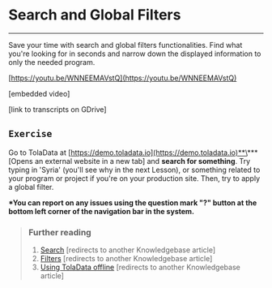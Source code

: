 # Search and Global Filters

---

Save your time with search and global filters functionalities. Find what you're looking for in seconds and narrow down the displayed information to only the needed program.

[https://youtu.be/WNNEEMAVstQ](https://youtu.be/WNNEEMAVstQ)

\[embedded video\]

\[link to transcripts on GDrive\]

## `Exercise`

Go to TolaData at [https://demo.toladata.io](https://demo.toladata.io)**\*** \[Opens an external website in a new tab\] and **search for something**. Try typing in 'Syria' \(you'll see why in the next Lesson\), or something related to your program or project if you're on your production site. Then, try to apply a global filter.

**\*You can report on any issues using the question mark "?" button at the bottom left corner of the navigation bar in the system.**

### 

> ### Further reading
>
> 1. [Search](https://help.toladata.com/5-navigation/search.html) \[redirects to another Knowledgebase article\]
> 2. [Filters](https://help.toladata.com/5-navigation/filters.html) \[redirects to another Knowledgebase article\]
> 3. [Using TolaData offline](https://help.toladata.com/offline-use-of-toladata.html) \[redirects to another Knowledgebase article\]



